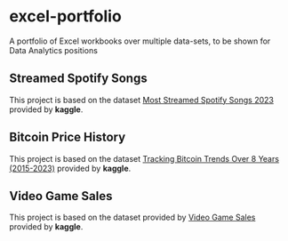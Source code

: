 # excel-portfolio

A portfolio of Excel workbooks over multiple data-sets, to be shown for Data Analytics positions

## Streamed Spotify Songs

This project is based on the dataset [Most Streamed Spotify Songs 2023](https://www.kaggle.com/datasets/nelgiriyewithana/top-spotify-songs-2023) provided by **kaggle**.

## Bitcoin Price History

This project is based on the dataset [Tracking Bitcoin Trends Over 8 Years (2015-2023)](https://www.kaggle.com/datasets/alitaqi000/tracking-bitcoin-trends-over-8-years-2015-2023) provided by **kaggle**.

## Video Game Sales

This project is based on the dataset provided by [Video Game Sales](https://www.kaggle.com/datasets/gregorut/videogamesales) provided by **kaggle**.
